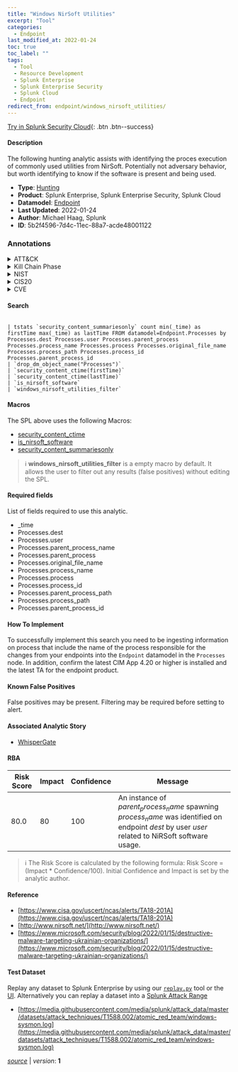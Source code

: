 ```yaml
---
title: "Windows NirSoft Utilities"
excerpt: "Tool"
categories:
  - Endpoint
last_modified_at: 2022-01-24
toc: true
toc_label: ""
tags:
  - Tool
  - Resource Development
  - Splunk Enterprise
  - Splunk Enterprise Security
  - Splunk Cloud
  - Endpoint
redirect_from: endpoint/windows_nirsoft_utilities/
---
```




[Try in Splunk Security Cloud](https://www.splunk.com/en_us/cyber-security.html){: .btn .btn--success}

#### Description

The following hunting analytic assists with identifying the proces execution of commonly used utilities from NirSoft. Potentially not adversary behavior, but worth identifying to know if the software is present and being used.

- **Type**: [Hunting](https://github.com/splunk/security_content/wiki/Detection-Analytic-Types)
- **Product**: Splunk Enterprise, Splunk Enterprise Security, Splunk Cloud
- **Datamodel**: [Endpoint](https://docs.splunk.com/Documentation/CIM/latest/User/Endpoint)
- **Last Updated**: 2022-01-24
- **Author**: Michael Haag, Splunk
- **ID**: 5b2f4596-7d4c-11ec-88a7-acde48001122

### Annotations
<details>
  <summary>ATT&CK</summary>

<div markdown="1">

#### [ATT&CK](https://attack.mitre.org/)

| ID          | Technique   | Tactic         |
| ----------- | ----------- |--------------- |
| [T1588.002](https://attack.mitre.org/techniques/T1588/002/) | Tool | Resource Development |

</div>
</details>


<details>
  <summary>Kill Chain Phase</summary>

<div markdown="1">

* Exploitation


</div>
</details>


<details>
  <summary>NIST</summary>

<div markdown="1">



</div>
</details>

<details>
  <summary>CIS20</summary>

<div markdown="1">



</div>
</details>

<details>
  <summary>CVE</summary>

<div markdown="1">


</div>
</details>


#### Search

```

| tstats `security_content_summariesonly` count min(_time) as firstTime max(_time) as lastTime FROM datamodel=Endpoint.Processes by Processes.dest Processes.user Processes.parent_process Processes.process_name Processes.process Processes.original_file_name Processes.process_path Processes.process_id Processes.parent_process_id 
| `drop_dm_object_name("Processes")` 
| `security_content_ctime(firstTime)` 
| `security_content_ctime(lastTime)` 
| `is_nirsoft_software` 
| `windows_nirsoft_utilities_filter`
```

#### Macros
The SPL above uses the following Macros:
* [security_content_ctime](https://github.com/splunk/security_content/blob/develop/macros/security_content_ctime.yml)
* [is_nirsoft_software](https://github.com/splunk/security_content/blob/develop/macros/is_nirsoft_software.yml)
* [security_content_summariesonly](https://github.com/splunk/security_content/blob/develop/macros/security_content_summariesonly.yml)

> :information_source:
> **windows_nirsoft_utilities_filter** is a empty macro by default. It allows the user to filter out any results (false positives) without editing the SPL.



#### Required fields
List of fields required to use this analytic.
* _time
* Processes.dest
* Processes.user
* Processes.parent_process_name
* Processes.parent_process
* Processes.original_file_name
* Processes.process_name
* Processes.process
* Processes.process_id
* Processes.parent_process_path
* Processes.process_path
* Processes.parent_process_id



#### How To Implement
To successfully implement this search you need to be ingesting information on process that include the name of the process responsible for the changes from your endpoints into the `Endpoint` datamodel in the `Processes` node. In addition, confirm the latest CIM App 4.20 or higher is installed and the latest TA for the endpoint product.
#### Known False Positives
False positives may be present. Filtering may be required before setting to alert.

#### Associated Analytic Story
* [WhisperGate](/stories/whispergate)




#### RBA

| Risk Score  | Impact      | Confidence   | Message      |
| ----------- | ----------- |--------------|--------------|
| 80.0 | 80 | 100 | An instance of $parent_process_name$ spawning $process_name$ was identified on endpoint $dest$ by user $user$ related to NiRSoft software usage. |


> :information_source:
> The Risk Score is calculated by the following formula: Risk Score = (Impact * Confidence/100). Initial Confidence and Impact is set by the analytic author.


#### Reference

* [https://www.cisa.gov/uscert/ncas/alerts/TA18-201A](https://www.cisa.gov/uscert/ncas/alerts/TA18-201A)
* [http://www.nirsoft.net/](http://www.nirsoft.net/)
* [https://www.microsoft.com/security/blog/2022/01/15/destructive-malware-targeting-ukrainian-organizations/](https://www.microsoft.com/security/blog/2022/01/15/destructive-malware-targeting-ukrainian-organizations/)



#### Test Dataset
Replay any dataset to Splunk Enterprise by using our [`replay.py`](https://github.com/splunk/attack_data#using-replaypy) tool or the [UI](https://github.com/splunk/attack_data#using-ui).
Alternatively you can replay a dataset into a [Splunk Attack Range](https://github.com/splunk/attack_range#replay-dumps-into-attack-range-splunk-server)

* [https://media.githubusercontent.com/media/splunk/attack_data/master/datasets/attack_techniques/T1588.002/atomic_red_team/windows-sysmon.log](https://media.githubusercontent.com/media/splunk/attack_data/master/datasets/attack_techniques/T1588.002/atomic_red_team/windows-sysmon.log)



[*source*](https://github.com/splunk/security_content/tree/develop/detections/endpoint/windows_nirsoft_utilities.yml) \| *version*: **1**
